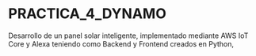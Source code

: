 # PRACTICA_4_DYNAMO
Desarrollo de un panel solar inteligente, implementado mediante AWS IoT Core y Alexa teniendo como Backend y Frontend creados en Python,
